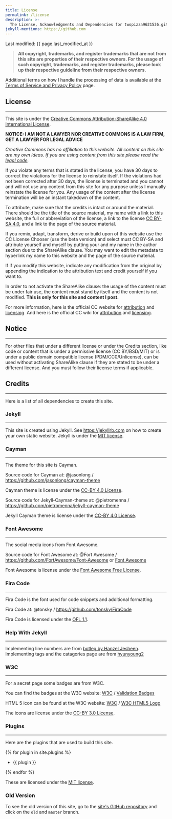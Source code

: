 ```yaml
---
title: License
permalink: /license
description: >-
  The License, Acknowledgments and Dependencies for twopizza9621536.github.io.
jekyll-mentions: https://github.com
---
```


Last modified: {{ page.last_modified_at }}

> **All copyright, trademarks, and register trademarks that are not from this
> site are properties of their respective owners. For the usage of such
> copyright, trademarks, and register trademarks, please look up their
> respective guideline from their respective owners.**

Additional terms on how I handle the processing of data is available at
the [Terms of Service and Privacy Policy][15] page.

## License

---

This site is under the
[Creative Commons Attribution-ShareAlike 4.0 International License][1].

**NOTICE: I AM NOT A LAWYER NOR CREATIVE COMMONS IS A LAW FIRM, GET A LAWYER FOR
LEGAL ADVICE**

_Creative Commons has no affiliation to this website. All content on this site
are my own ideas. If you are using content from this site please read the
[legal code][2]._

If you violate any terms that is stated in the license, you have 30 days to
correct the violations for the license to reinstate itself. If the violations
had not been corrected after 30 days, the license is terminated and you cannot
and will not use any content from this site for any purpose unless I manually
reinstate the license for you. Any usage of the content after the license
termination will be an instant takedown of the content.

To attribute, make sure that the credits is intact or around the material.
There should be the title of the source material, my name with a link to this
website, the full or abbreviation of the license, a link to the license
[CC BY-SA 4.0][1], and a link to the page of the source material.

If you remix, adapt, transform, derive or build upon of this website use the
CC License Chooser (use the beta version) and select must CC BY-SA and attribute
yourself and myself by putting your and my name in the author section due to the
ShareAlike clause. You may want to edit the metadata to hyperlink my name to
this website and the page of the source material.

If if you modify this website, indicate any modification from the original by
appending the indication to the attribution text and credit yourself if you want
to.

In order to not activate the ShareAlike clause: the usage of the content must be
under fair use, the content must stand by itself and the content is not
modified. **This is only for this site and content I post.**

For more information, here is the official CC website for [attribution][3] and
[licensing][4]. And here is the official CC wiki for [attribution][5] and
[licensing][6].

## **Notice**

---

For other files that under a different license or under the Credits section,
like code or content that is under a permissive license (CC BY/BSD/MIT)
or is under a public domain compatible license (PDM/CC0/Unlicense), can be used
without activating ShareAlike clause if they are stated to be under a different
license. And you must follow their license terms if applicable.

## Credits

---

Here is a list of all dependencies to create this site.

### Jekyll

---

This site is created using Jekyll. See <https://jekyllrb.com> on how to create
your own static website. Jekyll is under the [MIT license][9].

### Cayman

---

The theme for this site is Cayman.

Source code for Cayman at:
@jasonlong / <https://github.com/jasonlong/cayman-theme>

Cayman theme is license under the [CC-BY 4.0 License][7].

Source code for Jekyll-Cayman-theme at:
@pietromenna / <https://github.com/pietromenna/jekyll-cayman-theme>

Jekyll Cayman theme is license under the [CC-BY 4.0 License][7].

### Font Awesome

---

The social media icons from Font Awesome.

Source code for Font Awesome at:
@Fort Awesome / <https://github.com/FortAwesome/Font-Awesome>
or
[Font Awesome](https://fontawesome.com)

Font Awesome is license under the [Font Awesome Free License][9].

### Fira Code

---

Fira Code is the font used for code snippets and additional formatting.

Fira Code at:
@tonsky / <https://github.com/tonsky/FiraCode>

Fira Code is licensed under the [OFL 1.1][11].

### Help With Jekyll

---

Implementing line numbers are from [botleg by Hanzel Jesheen][13].
Implementing tags and the catagories page are from [hyunyoung2][14]

### W3C

---

For a secret page some badges are from W3C.

You can find the badges at the W3C website:
[W3C](https://w3.org) /
[Validation Badges](https://www.w3.org/html/logo/index.html)

HTML 5 icon can be found at the W3C website:
[W3C](https://w3.org) / [W3C HTML5 Logo](https://www.w3.org/QA/Tools/Icons)

The icons are license under the [CC-BY 3.0 License][8].

### Plugins

---

Here are the plugins that are used to build this site.

{% for plugin in site.plugins %}

- {{ plugin }}

{% endfor %}

These are licensed under the [MIT license][9].

### Old Version

To see the old version of this site, go to the [site's GitHub repository][12]
and click on the `old` and `master` branch.

[1]: <https://creativecommons.org/licenses/by-sa/4.0/>
[2]: <https://creativecommons.org/licenses/by-sa/4.0/legalcode>
[3]: <https://creativecommons.org/use-remix/attribution>
[4]: <https://creativecommons.org/share-your-work>
[5]: <https://wiki.creativecommons.org/wiki/Best_practices_for_attribution>
[6]: <https://wiki.creativecommons.org/wiki/Marking_your_work_with_a_CC_license>
[7]: <https://creativecommons.org/licenses/by/4.0/>
[8]: <https://creativecommons.org/licenses/by/3.0/>
[9]: <https://mit-license.org>
[10]: <https://fontawesome.com/license/free>
[11]: <https://scripts.sil.org/cms/scripts/page.php?item_id=OFL_web>
[12]: <https://github.com/TwoPizza9621536/twopizza9621536.github.io>
[13]: <https://botleg.com/stories/line-numbers-in-jekyll-code-blocks/>
[14]: <https://hyunyoung2.github.io/2016/12/17/Category_And_Tags_In_Jekyll/>
[15]: <{{ '/terms-of-service-privacy-policy' | relative_url }}>
